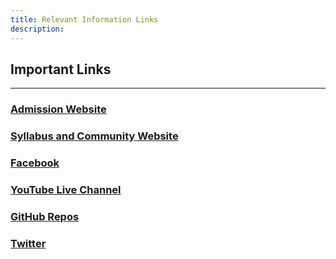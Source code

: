 ```yaml
---
title: Relevant Information Links
description:
---
```


## Important Links

---

### [Admission Website](https://www.piaic.org/)


### [Syllabus and Community Website](https://www.panaverse.co/)


### [Facebook](https://www.facebook.com/groups/panaverse)

### [YouTube Live Channel](https://www.youtube.com/@panaverse/streams)

### [GitHub Repos](https://github.com/panaverse)

### [Twitter](https://twitter.com/Panaverse_edu)
